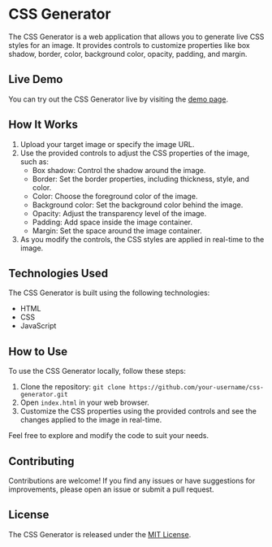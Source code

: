 # CSS Generator

The CSS Generator is a web application that allows you to generate live CSS styles for an image. It provides controls to customize properties like box shadow, border, color, background color, opacity, padding, and margin.

## Live Demo

You can try out the CSS Generator live by visiting the [demo page](https://your-demo-page-url.com).

## How It Works

1. Upload your target image or specify the image URL.
2. Use the provided controls to adjust the CSS properties of the image, such as:
   - Box shadow: Control the shadow around the image.
   - Border: Set the border properties, including thickness, style, and color.
   - Color: Choose the foreground color of the image.
   - Background color: Set the background color behind the image.
   - Opacity: Adjust the transparency level of the image.
   - Padding: Add space inside the image container.
   - Margin: Set the space around the image container.
3. As you modify the controls, the CSS styles are applied in real-time to the image.

## Technologies Used

The CSS Generator is built using the following technologies:

- HTML
- CSS
- JavaScript

## How to Use

To use the CSS Generator locally, follow these steps:

1. Clone the repository: `git clone https://github.com/your-username/css-generator.git`
2. Open `index.html` in your web browser.
3. Customize the CSS properties using the provided controls and see the changes applied to the image in real-time.

Feel free to explore and modify the code to suit your needs.

## Contributing

Contributions are welcome! If you find any issues or have suggestions for improvements, please open an issue or submit a pull request.

## License

The CSS Generator is released under the [MIT License](https://opensource.org/licenses/MIT).
